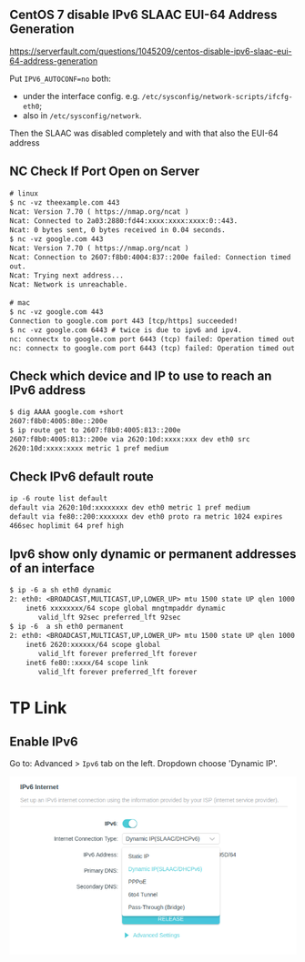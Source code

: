 ## CentOS 7 disable IPv6 SLAAC EUI-64 Address Generation

https://serverfault.com/questions/1045209/centos-disable-ipv6-slaac-eui-64-address-generation


Put `IPV6_AUTOCONF=no` both: 

- under the interface config. e.g. `/etc/sysconfig/network-scripts/ifcfg-eth0`;
- also in `/etc/sysconfig/network`.

Then the SLAAC was disabled completely and with that also the EUI-64 address

## NC Check If Port Open on Server

```
# linux
$ nc -vz theexample.com 443
Ncat: Version 7.70 ( https://nmap.org/ncat )
Ncat: Connected to 2a03:2880:fd44:xxxx:xxxx:xxxx:0::443.
Ncat: 0 bytes sent, 0 bytes received in 0.04 seconds.
$ nc -vz google.com 443
Ncat: Version 7.70 ( https://nmap.org/ncat )
Ncat: Connection to 2607:f8b0:4004:837::200e failed: Connection timed out.
Ncat: Trying next address...
Ncat: Network is unreachable.

# mac
$ nc -vz google.com 443
Connection to google.com port 443 [tcp/https] succeeded!
$ nc -vz google.com 6443 # twice is due to ipv6 and ipv4.
nc: connectx to google.com port 6443 (tcp) failed: Operation timed out
nc: connectx to google.com port 6443 (tcp) failed: Operation timed out
```

## Check which device and IP to use to reach an IPv6 address

```
$ dig AAAA google.com +short
2607:f8b0:4005:80e::200e
$ ip route get to 2607:f8b0:4005:813::200e
2607:f8b0:4005:813::200e via 2620:10d:xxxx:xxx dev eth0 src 2620:10d:xxxx:xxxx metric 1 pref medium
```

## Check IPv6 default route

```
ip -6 route list default
default via 2620:10d:xxxxxxxx dev eth0 metric 1 pref medium
default via fe80::200:xxxxxxx dev eth0 proto ra metric 1024 expires 466sec hoplimit 64 pref high
```

## Ipv6 show only dynamic or permanent addresses of an interface

```
$ ip -6 a sh eth0 dynamic
2: eth0: <BROADCAST,MULTICAST,UP,LOWER_UP> mtu 1500 state UP qlen 1000
    inet6 xxxxxxxx/64 scope global mngtmpaddr dynamic
       valid_lft 92sec preferred_lft 92sec
$ ip -6  a sh eth0 permanent
2: eth0: <BROADCAST,MULTICAST,UP,LOWER_UP> mtu 1500 state UP qlen 1000
    inet6 2620:xxxxxx/64 scope global
       valid_lft forever preferred_lft forever
    inet6 fe80::xxxx/64 scope link
       valid_lft forever preferred_lft forever
```

# TP Link

## Enable IPv6

Go to: Advanced > `Ipv6` tab on the left. Dropdown choose 'Dynamic IP'.

![tplink enable ipv6](images/network/tplink-ipv6.png)

